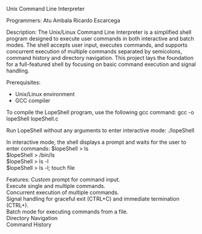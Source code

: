 Unix Command Line Interpreter

Programmers:
Atu Ambala
Ricardo Escarcega

Description: 
The Unix/Linux Command Line Interpreter is a simplified shell program designed to execute user commands in both interactive and batch modes. The shell accepts user input, executes commands, and supports concurrent execution of multiple commands separated by semicolons, command history and directory navigation. This project lays the foundation for a full-featured shell by focusing on basic command execution and signal handling.

Prerequisites:
- Unix/Linux environment
- GCC compiler

To compile the LopeShell program, use the following gcc command:
gcc -o lopeShell lopeShell.c

Run LopeShell without any arguments to enter interactive mode:
./lopeShell 

In interactive mode, the shell displays a prompt and waits for the user to enter commands: 
$lopeShell > ls  
$lopeShell > /bin/ls  
$lopeShell > ls -l  
$lopeShell > ls -l; touch file  

Features:
Custom prompt for command input.  
Execute single and multiple commands.  
Concurrent execution of multiple commands.  
Signal handling for graceful exit (CTRL+C) and immediate termination (CTRL+).  
Batch mode for executing commands from a file.  
Directory Navigation  
Command History  
